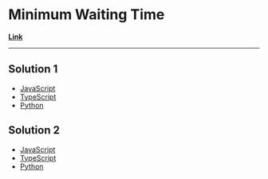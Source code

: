 # Minimum Waiting Time

[**Link**](https://www.algoexpert.io/questions/Minimum%20Waiting%20Time)

---

## Solution 1

- [JavaScript](./solution_1/minimum-waiting-time.js)
- [TypeScript](./solution_1/minimum-waiting-time.ts)
- [Python](./solution_1/minimum-waiting-time.py)

## Solution 2

- [JavaScript]()
- [TypeScript]()
- [Python]()
